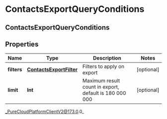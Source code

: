 # ContactsExportQueryConditions

## ContactsExportQueryConditions

## Properties

|Name | Type | Description | Notes|
|------------ | ------------- | ------------- | -------------|
| **filters** | [**ContactsExportFilter**](ContactsExportFilter) | Filters to apply on export | [optional] |
| **limit** | **Int** | Maximum result count in export, default is 180 000 000 | [optional] |



_PureCloudPlatformClientV2@173.0.0_

